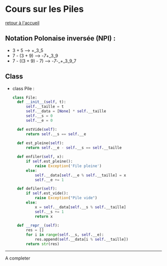 # Cours sur les Piles
[retour à l'accueil](https://github.com/h4r1cX/NSIpedia/blob/main/accueil.md)

## Notation Polonaise inversée (NPI) :
- 3 + 5 --> +_3_5
- 7 - (3 + 9) --> -_7_+_3_9
- 7 - ((3 + 9) - 7) --> -_7_-_+_3_9_7

## Class
* class Pile :
  ```python
  class File:
    def __init__(self, t):
        self.__taille = t
        self.__data = [None] * self.__taille
        self.__s = 0
        self.__e = 0

    def estVide(self):
        return self.__s == self.__e
    
    def est_pleine(self):
        return self.__e - self.__s == self.__taille 

    def enfiler(self, x):
        if self.est_pleine():
            raise Exception('File pleine')
        else:
            self.__data[self.__e % self.__taille] = x
            self.__e += 1

    def defiler(self):
        if self.est_vide():
            raise Exception("Pile vide")
        else:
            x = self.__data[self.__s % self.__taille]
            self.__s += 1
            return x
        
    def __repr__(self):
        res = []
        for i in range(self.__s, self.__e):
            res.append(self.__data[i % self.__taille])
        return str(res)

---
A completer